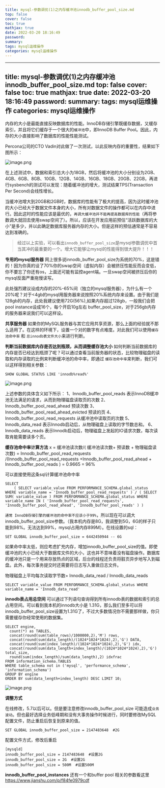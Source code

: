 ```yaml
---
title: mysql-参数调优(1)之内存缓冲池innodb_buffer_pool_size.md
top: false
cover: false
toc: true
mathjax: true
date: 2022-03-20 18:16:49
password:
summary:
tags: mysql运维操作
categories: mysql运维操作
---
```

---
title: mysql-参数调优(1)之内存缓冲池innodb_buffer_pool_size.md
top: false
cover: false
toc: true
mathjax: true
date: 2022-03-20 18:16:49
password:
summary:
tags: mysql运维操作
categories: mysql运维操作
---
内存的大小是最能直接反映数据库的性能。InnoDB存储引擎既缓存数据，又缓存索引，并且将它们缓存于一个很大的`缓冲池`中，即InnoDB Buffer Pool。因此，内存的大小直接影响了数据库的性能性能测试。

Percona公司的CTO Vadin对此做了一次测试，以此反映内存的重要性，结果如下图所示：

![image.png](https://upload-images.jianshu.io/upload_images/13965490-852723f935b386ea.png?imageMogr2/auto-orient/strip%7CimageView2/2/w/1240)



在上述测试中，数据和索引总大小为18GB，然后将缓冲池的大小分别设为2GB、4GB、6GB、8GB、10GB、12GB、14GB、16GB、18GB、20GB、22GB，再进行sysbench的测试可以发现：随着缓冲池的增大，测试结果TPS(Transaction Per Second)会线性增长。

当缓冲池增大到20GB和2GB时，数据库的性能有了极大的提高，因为这时缓冲池的大小已经大于数据文件本身的大小，所有对数据文件的操作都可以在内存中进行。因此这时的性能应该是最优的，`再调大缓冲池并不能再提高数据库的性能`（再将参数调大就回去使用swap空间了）。所以，应该在开发应用前预估“活跃数据库的大小”是多少，并以此确定数据库服务器内存的大小。但是这样的预估通常是不容易达到准确的。

> 经过以上实验，可以看出`innodb_buffer_pool_size`是mysql参数调优中首当其冲的最重要的一个。增大它能够让mysql的性能得到很大提升！！！

**专用的mysql服务器**
网上很多说innodb_buffer_pool_size为系统的70%，这是错的！因为你真的设了70%你的swap空间（虚拟内存）会被挤压性能反而会变低，你不要忘了你还有os，上面还可能有监控agent端。一旦swap空间被挤压后你的mysql反面严重拖慢读写。

此处强烈建议设成内存的20%-65%间（独立的mysql服务器），为什么有一个20%呢？对于<4gb的mysql用服务器来说按照20%系统内存来设置。由于我们是128gb的内存，此处我建议使用72G(56%),如果内存超过128gb，一般我们会把pool instance设成16个，每个开启10g左右 buffer_pool_size，对于256gb内存的服务器来说我们可以这样设。


**共享服务器**
如果你的MySQL服务器与其它应用共享资源，那么上面的经验就不那么适用了。在这样的环境下，设置一个对的数字有点难度。对此我们可以使用`缓存池命中率` 和  `总innodb表文件大小`来进行判断。

**判断当前数据库内存是否达到瓶颈，从而调整缓存池大小**
如何判断当前数据库的内存是否已经达到瓶颈了呢？可以通过查看当前服务器的状态，比较物理磁盘的读取和内存读取的比例来判断缓冲池的命中率，即通过 `缓存池命中率`来判断，我们可以这样得到相关参数：

~~~
SHOW GLOBAL STATUS LIKE 'innodb%read%'
~~~
![image.png](https://upload-images.jianshu.io/upload_images/13965490-717cdfeab9f2c9c1.png?imageMogr2/auto-orient/strip%7CimageView2/2/w/1240)

上述参数的具体含义如下所示：
1、Innodb_buffer_pool_reads 表示InnoDB缓冲池无法满足的请求，从而到物理磁盘读取页的次数
2、Innodb_buffer_pool_read_ahead 预读次数
3、Innodb_buffer_pool_read_ahead_evicted 预读的页
4、Innodb_buffer_pool_read_requests 从缓冲池中读取页的次数
5、Innodb_data_read   表示Innodb启动后，从物理磁盘上读取的字节数总和。
6、Innodb_data_reads 表示Innodb启动后，物理磁盘上发起的IO请求次数，每次读取肯能需要读多个页。


**缓存池命中率计算方法**
x =  缓冲池读次数/( 缓冲池读次数+ 预读数 + 物理磁盘读次数)
= Innodb_buffer_pool_read_requests /(Innodb_buffer_pool_read_requests +Innodb_buffer_pool_read_ahead + Innodb_buffer_pool_reads )
= 0.9665 = 96%

可以直接使用这条sql计算缓冲池命中率
~~~
SELECT
	( SELECT variable_value FROM PERFORMANCE_SCHEMA.global_status WHERE variable_name = 'Innodb_buffer_pool_read_requests' ) / ( SELECT SUM( variable_value ) FROM PERFORMANCE_SCHEMA.global_status WHERE variable_name IN ( 'Innodb_buffer_pool_read_requests', 'Innodb_buffer_pool_read_ahead', 'Innodb_buffer_pool_reads' ) )
~~~

`通常 InnoDB存储引擎的缓冲池的命中率不应该小于99%`，所以现在可以调大innodb_buffer_pool_size参数。（我本机内存是8G，我调整到5G，6G的样子只能到98%。无法达到99%，mysql占用内存899M）。在线设置的sql：
~~~
SET GLOBAL innodb_buffer_pool_size = 6442450944 -- 6G
~~~

如果命中率太低，则应考虑扩充内存，增加innodb_buffer_pool_size的值。即使缓冲池的大小已经大于数据库文件的大小，这也并不意味着没有磁盘操作。数据库的缓冲池只是一个用来存放热点的区域，后台的线程还负责将脏页异步地写入到磁盘。此外，每次事务提交时还需要将日志写入重做日志文件。


物理磁盘上平均每次读取字节数=  Innodb_data_read / Innodb_data_reads
~~~
SELECT variable_value FROM PERFORMANCE_SCHEMA.global_status WHERE variable_name = 'Innodb_data_read' 
~~~


**innodb表占用总空间**
可以通过下列语句查询得到所有innodb表的数据和索引的总占用空间。可以看到我本机的innodb大小是 1.31G，那么我们至多可以将innodb_buffer_pool_size设置为1.31G了，不过大多数情况你不需要那样做，你只需要缓存你经常使用的数据集。
~~~
SELECT engine,
  count(*) as TABLES,
  concat(round(sum(table_rows)/1000000,2),'M') rows,
  concat(round(sum(data_length)/(1024*1024*1024),2),'G') DATA,
  concat(round(sum(index_length)/(1024*1024*1024),2),'G') idx,
  concat(round(sum(data_length+index_length)/(1024*1024*1024),2),'G') total_size,
  round(sum(index_length)/sum(data_length),2) idxfrac
FROM information_schema.TABLES
WHERE table_schema not in ('mysql', 'performance_schema', 'information_schema')
GROUP BY engine
ORDER BY sum(data_length+index_length) DESC LIMIT 10;
~~~
![image.png](https://upload-images.jianshu.io/upload_images/13965490-076f0f3e73a72b59.png?imageMogr2/auto-orient/strip%7CimageView2/2/w/1240)

**调整方式**

在线修改，5.7以后可以。但是要注意修改innodb_buffer_pool_size 可能造成`业务波动`。但也最好选择业务低峰期和没有大事务操作时候进行，同时要修改MySQL配置文件，防止重启后恢复到原来的值。
~~~
SET GLOBAL innodb_buffer_pool_size = 2147483648  #2G
~~~

配置文件方式，修改后重启
~~~
[mysqld]
innodb_buffer_pool_size = 2147483648  #设置2G
innodb_buffer_pool_size = 2G  #设置2G
innodb_buffer_pool_size = 500M  #设置500M
~~~


**innodb_buffer_pool_instances**
还有一个和buffer pool 相关的参数看这里 https://www.jianshu.com/p/f84fe0979cdf
